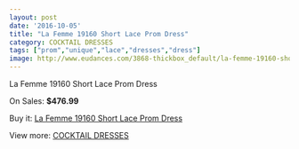 ```yaml
---
layout: post
date: '2016-10-05'
title: "La Femme 19160 Short Lace Prom Dress"
category: COCKTAIL DRESSES
tags: ["prom","unique","lace","dresses","dress"]
image: http://www.eudances.com/3868-thickbox_default/la-femme-19160-short-lace-prom-dress.jpg
---
```

La Femme 19160 Short Lace Prom Dress

On Sales: **$476.99**
<a href="https://www.eudances.com/en/cocktail-dresses/1292-la-femme-19160-short-lace-prom-dress.html"><amp-img layout="responsive" width="600" height="600" src="//www.eudances.com/3868-thickbox_default/la-femme-19160-short-lace-prom-dress.jpg" alt="La Femme 19160 Short Lace Prom Dress 0" /></a>
<a href="https://www.eudances.com/en/cocktail-dresses/1292-la-femme-19160-short-lace-prom-dress.html"><amp-img layout="responsive" width="600" height="600" src="//www.eudances.com/3869-thickbox_default/la-femme-19160-short-lace-prom-dress.jpg" alt="La Femme 19160 Short Lace Prom Dress 1" /></a>
<a href="https://www.eudances.com/en/cocktail-dresses/1292-la-femme-19160-short-lace-prom-dress.html"><amp-img layout="responsive" width="600" height="600" src="//www.eudances.com/3870-thickbox_default/la-femme-19160-short-lace-prom-dress.jpg" alt="La Femme 19160 Short Lace Prom Dress 2" /></a>
<a href="https://www.eudances.com/en/cocktail-dresses/1292-la-femme-19160-short-lace-prom-dress.html"><amp-img layout="responsive" width="600" height="600" src="//www.eudances.com/3871-thickbox_default/la-femme-19160-short-lace-prom-dress.jpg" alt="La Femme 19160 Short Lace Prom Dress 3" /></a>
<a href="https://www.eudances.com/en/cocktail-dresses/1292-la-femme-19160-short-lace-prom-dress.html"><amp-img layout="responsive" width="600" height="600" src="//www.eudances.com/3872-thickbox_default/la-femme-19160-short-lace-prom-dress.jpg" alt="La Femme 19160 Short Lace Prom Dress 4" /></a>

Buy it: [La Femme 19160 Short Lace Prom Dress](https://www.eudances.com/en/cocktail-dresses/1292-la-femme-19160-short-lace-prom-dress.html "La Femme 19160 Short Lace Prom Dress")

View more: [COCKTAIL DRESSES](https://www.eudances.com/en/14-cocktail-dresses "COCKTAIL DRESSES")